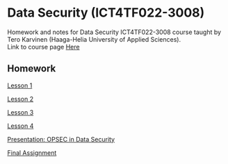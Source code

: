 # Data Security (ICT4TF022-3008)
Homework and notes for Data Security ICT4TF022-3008 course taught by Tero Karvinen (Haaga-Helia University of Applied Sciences).  
Link to course page [Here](https://terokarvinen.com/2021/data-security-2022p3-ict4tf022-3008/)  

## Homework

[Lesson 1](Homework/Lesson1.md)  

[Lesson 2](Homework/Lesson2.md)  
  
[Lesson 3](Homework/Lesson3.md)    

[Lesson 4](Homework/Lesson4.md)  
  
[Presentation: OPSEC in Data Security](Presentation/OPSECinDataSecurity.md)
  
[Final Assignment](Homework/FinalAssignments.md)